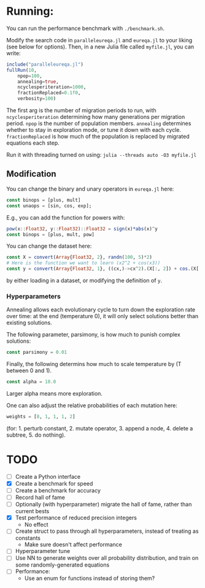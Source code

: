 # Running:

You can run the performance benchmark with `./benchmark.sh`.

Modify the search code in `paralleleureqa.jl` and `eureqa.jl` to your liking
(see below for options). Then, in a new Julia file called
`myfile.jl`, you can write:

```julia
include("paralleleureqa.jl")
fullRun(10,
    npop=100,
    annealing=true,
    ncyclesperiteration=1000,
    fractionReplaced=0.1f0,
    verbosity=100)
```
The first arg is the number of migration periods to run,
with `ncyclesperiteration` determining how many generations
per migration period.  `npop` is the number of population members.
`annealing` determines whether to stay in exploration mode,
or tune it down with each cycle. `fractionReplaced` is
how much of the population is replaced by migrated equations each
step.


Run it with threading turned on using:
`julia --threads auto -O3 myfile.jl`

## Modification

You can change the binary and unary operators in `eureqa.jl` here:
```julia
const binops = [plus, mult]
const unaops = [sin, cos, exp];
```
E.g., you can add the function for powers with:
```julia
pow(x::Float32, y::Float32)::Float32 = sign(x)*abs(x)^y
const binops = [plus, mult, pow]
```

You can change the dataset here:
```julia
const X = convert(Array{Float32, 2}, randn(100, 5)*2)
# Here is the function we want to learn (x2^2 + cos(x3))
const y = convert(Array{Float32, 1}, ((cx,)->cx^2).(X[:, 2]) + cos.(X[:, 3]))
```
by either loading in a dataset, or modifying the definition of `y`.

### Hyperparameters

Annealing allows each evolutionary cycle to turn down the exploration
rate over time: at the end (temperature 0), it will only select solutions
better than existing solutions.

The following parameter, parsimony, is how much to punish complex solutions:
```julia
const parsimony = 0.01
```

Finally, the following
determins how much to scale temperature by (T between 0 and 1).
```julia
const alpha = 10.0
```
Larger alpha means more exploration.

One can also adjust the relative probabilities of each mutation here:
```julia
weights = [8, 1, 1, 1, 2]
```
(for: 1. perturb constant, 2. mutate operator,
3. append a node, 4. delete a subtree, 5. do nothing).


# TODO

- [ ] Create a Python interface
- [x] Create a benchmark for speed
- [ ] Create a benchmark for accuracy
- [ ] Record hall of fame
- [ ] Optionally (with hyperparameter) migrate the hall of fame, rather than current bests
- [x] Test performance of reduced precision integers
    - No effect
- [ ] Create struct to pass through all hyperparameters, instead of treating as constants
    - Make sure doesn't affect performance
- [ ] Hyperparameter tune
- [ ] Use NN to generate weights over all probability distribution, and train on some randomly-generated equations
- [ ] Performance:
    - Use an enum for functions instead of storing them?

